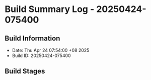 # Build Summary Log - 20250424-075400

## Build Information
- Date: Thu Apr 24 07:54:00 +08 2025
- Build ID: 20250424-075400

## Build Stages

